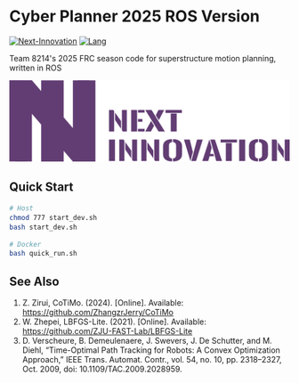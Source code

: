 # Cyber Planner 2025 ROS Version

[![Next-Innovation](https://img.shields.io/badge/Next-Innovation-blueviolet?style=flat)](https://github.com/FRCNextInnovation) [![Lang](https://img.shields.io/badge/Lang-en--US-Green?style=flat)]()

Team 8214's 2025 FRC season code for superstructure motion planning, written in ROS

<img src="./assets/next-innovation.png" style="zoom:50%;" >

## Quick Start

```bash
# Host
chmod 777 start_dev.sh
bash start_dev.sh
```

```bash
# Docker
bash quick_run.sh
```

## See Also

1. Z. Zirui, CoTiMo. (2024). [Online]. Available: https://github.com/ZhangzrJerry/CoTiMo
1. W. Zhepei, LBFGS-Lite. (2021). [Online]. Available: https://github.com/ZJU-FAST-Lab/LBFGS-Lite
1. D. Verscheure, B. Demeulenaere, J. Swevers, J. De Schutter, and M. Diehl, “Time-Optimal Path Tracking for Robots: A Convex Optimization Approach,” IEEE Trans. Automat. Contr., vol. 54, no. 10, pp. 2318–2327, Oct. 2009, doi: 10.1109/TAC.2009.2028959.